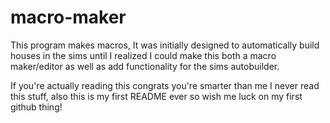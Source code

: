 # macro-maker
This program makes macros, It was initially designed to automatically build houses in the sims until I realized I could make this both a macro maker/editor
as well as add functionality for the sims autobuilder.

If you're actually reading this congrats you're smarter than me I never read this stuff, also this is my first README ever so wish me luck on my first 
github thing!

